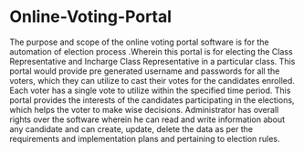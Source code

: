 # Online-Voting-Portal
The purpose and scope of the online voting portal software is for the automation of election process .Wherein this portal is for electing the Class Representative and Incharge Class Representative in a particular class. This portal would provide pre generated username and passwords for all the voters, which they can utilize to cast their votes for the candidates enrolled. Each voter has a single vote to utilize within the specified time period. This portal provides the interests of the candidates participating in the elections, which helps the voter to make wise decisions. Administrator has overall rights over the software wherein he can read and write information about any candidate and can create, update, delete the data as per the requirements and implementation plans and pertaining to election rules. 

